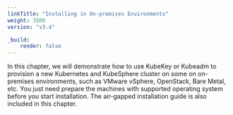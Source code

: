```yaml
---
linkTitle: "Installing in On-premises Environments"
weight: 3500
version: "v3.4"

_build:
    render: false
---
```


In this chapter, we will demonstrate how to use KubeKey or Kubeadm to provision a new Kubernetes and KubeSphere cluster on some on on-premises environments, such as VMware vSphere, OpenStack, Bare Metal, etc. You just need prepare the machines with supported operating system before you start installation. The air-gapped installation guide is also included in this chapter.

